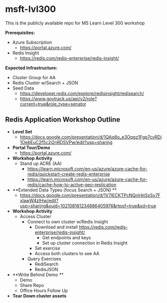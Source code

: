 # msft-lvl300
This is the publicly available repo for MS Learn Level 300 workshop

**Prerequisites:**
- Azure Subscription
  - https://portal.azure.com/
- Redis Insight
  - https://redis.com/redis-enterprise/redis-insight/

**Expected Infrastructure:**
- Cluster Group for AA
- Redis Cluster w/Search + JSON
- Seed Data
  - https://developer.redis.com/explore/redisinsight/redisearch/
  - https://www.govtrack.us/api/v2/role?current=true&role_type=senator
  
Redis Application Workshop Outline
------------------------------------------

- **Level Set**
  - https://docs.google.com/presentation/d/1QAq8o_e3Oqgz1Fgp7cyRDi1OebEuC2f5c2j2nRDSVPw/edit?usp=sharing
- **Portal Tour/Demo**
  - https://portal.azure.com/
- **Workshop Activity**
	- Stand up ACRE (AA)
    	- https://learn.microsoft.com/en-us/azure/azure-cache-for-redis/quickstart-create-redis-enterprise
    	- https://learn.microsoft.com/en-us/azure/azure-cache-for-redis/cache-how-to-active-geo-replication
- **Extended Data Types (focus Search + JSON) **
  - https://docs.google.com/presentation/d/1V7IECKTPcNQnIrktSxSy7FxlawW4zIHw/edit?usp=sharing&ouid=102108161234886405976&rtpof=true&sd=true
- **Workshop Activity**
	- Access Cluster
		- Connect to own cluster w/Redis Insight 
    		- Download and install https://redis.com/redis-enterprise/redis-insight/
        		- Get endpoints and keys
        		- Set up cluster connection in Redis Insight
			- Set exercise
			- Access both clusters to see AA
		- Query Exercises
			- RediSearch
			- RedisJSON
- **Write Behind Demo **
	- Demo
	- Share Repo
	- Office Hours Follow Up
- **Tear Down cluster assets**
